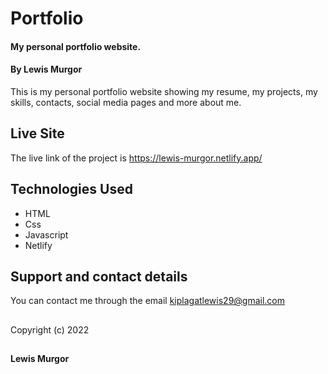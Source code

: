 # Portfolio

#### My personal portfolio website.

#### By **Lewis Murgor**

This is my personal portfolio website showing my resume, my projects, my skills, contacts, social media pages and more about me.

## Live Site
The live link of the project is  https://lewis-murgor.netlify.app/

## Technologies Used
* HTML
* Css
* Javascript
* Netlify

## Support and contact details
You can contact me through the email kiplagatlewis29@gmail.com

##
Copyright (c) 2022 
##
**Lewis Murgor**